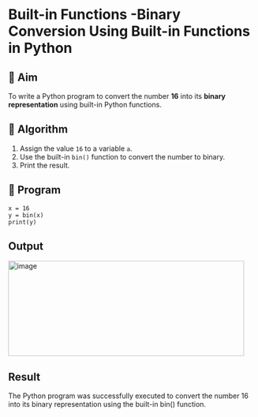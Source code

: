 # Built-in Functions -Binary Conversion Using Built-in Functions in Python

## 🎯 Aim
To write a Python program to convert the number **16** into its **binary representation** using built-in Python functions.

## 🧠 Algorithm
1. Assign the value `16` to a variable `a`.
2. Use the built-in `bin()` function to convert the number to binary.
3. Print the result.

## 🧾 Program
```
x = 16
y = bin(x)
print(y)
```
## Output
<img width="478" height="193" alt="image" src="https://github.com/user-attachments/assets/d57ffdda-967b-437a-837c-ba293b9db111" />

## Result
The Python program was successfully executed to convert the number 16 into its binary representation using the built-in bin() function.
